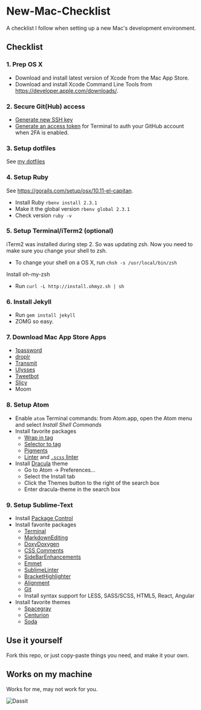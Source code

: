 # New-Mac-Checklist

A checklist I follow when setting up a new Mac's development environment.


## Checklist

### 1. Prep OS X  
- Download and install latest version of Xcode from the Mac App Store.
- Download and install Xcode Command Line Tools from <https://developer.apple.com/downloads/>.  



### 2. Secure Git(Hub) access  
- [Generate new SSH key](https://help.github.com/articles/generating-ssh-keys/)
- [Generate an access token](https://help.github.com/articles/creating-an-access-token-for-command-line-use/) for Terminal to auth your GitHub account when 2FA is enabled.



### 3. Setup dotfiles  
See [my dotfiles](https://github.com/ItsMeAra/dotfiles) 



### 4. Setup Ruby  
See <https://gorails.com/setup/osx/10.11-el-capitan>.  
- Install Ruby `rbenv install 2.3.1`
- Make it the global version `rbenv global 2.3.1`  
- Check version `ruby -v`



### 5. Setup Terminal/iTerm2 (optional)
iTerm2 was installed during step 2. So was updating zsh. Now you need to make sure you change your shell to zsh.  
- To change your shell on a OS X, run `chsh -s /usr/local/bin/zsh`

Install oh-my-zsh
- Run `curl -L http://install.ohmyz.sh | sh`



### 6. Install Jekyll  
- Run `gem install jekyll`
- ZOMG so easy.



### 7. Download Mac App Store Apps  
- [1password](https://itunes.apple.com/us/app/1password-password-manager/id443987910?mt=12)
- [droplr](https://itunes.apple.com/us/app/droplr/id498672703?mt=12)
- [Transmit](https://itunes.apple.com/us/app/transmit/id403388562?mt=12)
- [Ulysses](https://itunes.apple.com/us/app/ulysses/id623795237?mt=12)
- [Tweetbot](https://itunes.apple.com/us/app/tweetbot-for-twitter/id557168941?mt=12)
- [Slicy](https://itunes.apple.com/us/app/slicy/id512533449?mt=12)
- Moom



### 8. Setup Atom  
- Enable `atom` Terminal commands: from Atom.app, open the Atom menu and select *Install Shell Commands*
- Install favorite packages
  - [Wrap in tag](https://atom.io/packages/atom-wrap-in-tag)
  - [Selector to tag](https://atom.io/packages/selector-to-tag)
  - [Pigments](https://atom.io/packages/pigments)
  - [Linter](https://atom.io/packages/linter) and [`.scss` linter](https://atom.io/packages/linter-scss-lint)
- Install [Dracula](https://draculatheme.com/atom/) theme
  - Go to Atom -> Preferences...
  - Select the Install tab
  - Click the Themes button to the right of the search box
  - Enter dracula-theme in the search box



### 9. Setup Sublime-Text
- Install [Package Control](https://packagecontrol.io/installation)
- Install favorite packages
  - [Terminal](https://packagecontrol.io/packages/Terminal)
  - [MarkdownEditing](https://github.com/SublimeText-Markdown/MarkdownEditing)
  - [DoxyDoxygen](https://packagecontrol.io/packages/DoxyDoxygen)
  - [CSS Comments](https://packagecontrol.io/packages/CSS%20Comments)
  - [SideBarEnhancements](https://packagecontrol.io/packages/SideBarEnhancements)
  - [Emmet](https://packagecontrol.io/packages/Emmet)
  - [SublimeLinter](https://packagecontrol.io/packages/SublimeLinter)
  - [BracketHighlighter](https://packagecontrol.io/packages/BracketHighlighter)
  - [Alignment](https://packagecontrol.io/packages/Alignment)
  - [Git](https://packagecontrol.io/packages/Git)
  - Install syntax support for LESS, SASS/SCSS, HTML5, React, Angular
- Install favorite themes
  - [Spacegray](http://kkga.github.io/spacegray/)
  - [Centurion](https://github.com/allanhortle/Centurion)
  - [Soda](https://packagecontrol.io/packages/Theme%20-%20Soda)



## Use it yourself
Fork this repo, or just copy-paste things you need, and make it your own.



## Works on my machine
Works for me, may not work for you.

![Dassit](http://az616578.vo.msecnd.net/files/2015/09/19/635782305346788765-336606072_2905279.jpg)
